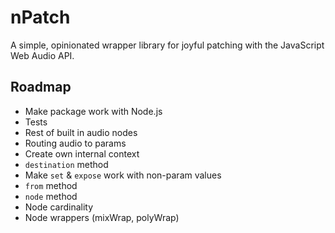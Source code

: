 # nPatch

A simple, opinionated wrapper library for joyful patching with the JavaScript Web Audio API.

## Roadmap

- Make package work with Node.js
- Tests
- Rest of built in audio nodes
- Routing audio to params
- Create own internal context
- `destination` method
- Make `set` & `expose` work with non-param values
- `from` method
- `node` method
- Node cardinality
- Node wrappers (mixWrap, polyWrap)